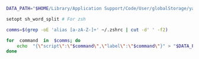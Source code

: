 ```bash
DATA_PATH="$HOME/Library/Application Support/Code/User/globalStorage/yamajyn.commandlist"

setopt sh_word_split # For zsh

comms=$(grep -oE 'alias [a-zA-Z-]+' ~/.zshrc | cut -d' ' -f2)

for  command  in  $comms; do
	echo  "{\"script\":\"$command\",\"label\":\"$command\"}" > "$DATA_PATH/$command.json"
done
```
<!--stackedit_data:
eyJoaXN0b3J5IjpbLTE2NDk3OTQzMzZdfQ==
-->